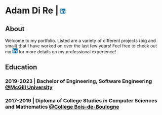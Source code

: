 # Adam Di Re | [<img height="16" width="16" src="img/logos/linkedin.svg" />](https://www.linkedin.com/in/adamdire/?locale=en_US)
## About
Welcome to my portfolio. Listed are a variety of different projects (big and small) that I have worked on over the last few years! Feel free to check out my [<img height="16" width="16" src="img/logos/linkedin.svg" />](https://www.linkedin.com/in/adamdire/?locale=en_US) for more details on my professional experience!

## Education
### __2019-2023__ | Bachelor of Engineering, Software Engineering [@McGill University](https://www.mcgill.ca/)
### __2017-2019__ | Diploma of College Studies in Computer Sciences and Mathematics [@Collège Bois-de-Boulogne](https://www.bdeb.qc.ca/)
